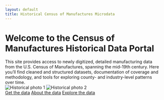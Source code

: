 ```yaml
---
layout: default 
title: Historical Census of Manufactures Microdata 
--- 
```


# Welcome to the Census of Manufactures Historical Data Portal 

<div class="homepage-text">
  This site provides access to newly digitized, detailed manufacturing data from the U.S. Census of Manufactures, spanning the mid-19th century.
  Here you’ll find cleaned and structured datasets, documentation of coverage and methodology, and tools for exploring county- and industry-level patterns over time. 
</div>

<div class="image-container"> 
  <img src="/CMF_data/assets/images/Belchers.jpg" alt="Historical photo 1"> 
  <img src="/CMF_data/assets/images/belchers_sheet.png" alt="Historical photo 2"> 
</div>

<div class="button-container"> 
  <a href="get-data.html">Get the data</a> 
  <a href="about.html">About the data</a> 
  <a href="explore.html">Explore the data</a> 
</div>

<style>
  body.page-index {
    background-color: #fff;  /* same as header */
    color: #222;             /* optional: text color */
}
</style>
